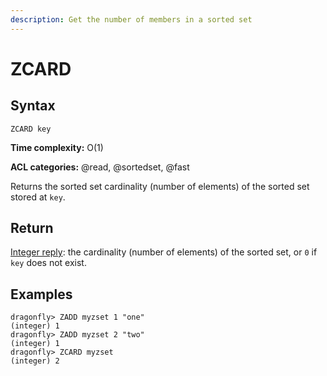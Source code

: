 ```yaml
---
description: Get the number of members in a sorted set
---
```


# ZCARD

## Syntax

    ZCARD key

**Time complexity:** O(1)

**ACL categories:** @read, @sortedset, @fast

Returns the sorted set cardinality (number of elements) of the sorted set stored
at `key`.

## Return

[Integer reply](https://redis.io/docs/reference/protocol-spec#resp-integers): the cardinality (number of elements) of the sorted set, or `0`
if `key` does not exist.

## Examples

```shell
dragonfly> ZADD myzset 1 "one"
(integer) 1
dragonfly> ZADD myzset 2 "two"
(integer) 1
dragonfly> ZCARD myzset
(integer) 2
```
